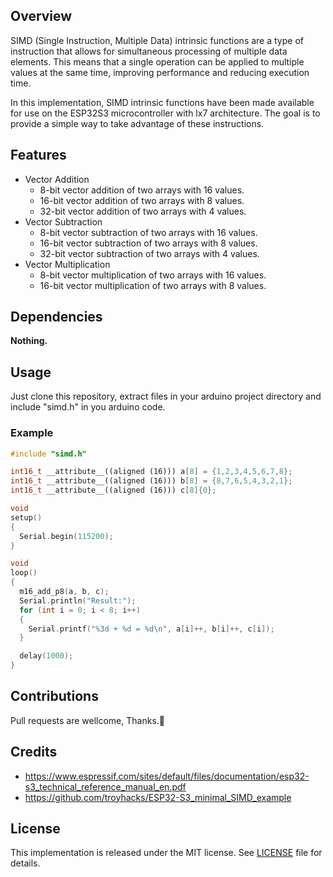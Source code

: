 ## Overview
SIMD (Single Instruction, Multiple Data) intrinsic functions are a type of instruction that allows for simultaneous processing of multiple data elements. This means that a single operation can be applied to multiple values at the same time, improving performance and reducing execution time.

In this implementation, SIMD intrinsic functions have been made available for use on the ESP32S3 microcontroller with lx7 architecture. The goal is to provide a simple way to take advantage of these instructions.

## Features
- Vector Addition
  - 8-bit vector addition of two arrays with 16 values.
  - 16-bit vector addition of two arrays with 8 values.
  - 32-bit vector addition of two arrays with 4 values.
- Vector Subtraction
  - 8-bit vector subtraction of two arrays with 16 values.
  - 16-bit vector subtraction of two arrays with 8 values.
  - 32-bit vector subtraction of two arrays with 4 values.
- Vector Multiplication
  - 8-bit vector multiplication of two arrays with 16 values.
  - 16-bit vector multiplication of two arrays with 8 values.

## Dependencies
**Nothing.**

## Usage
Just clone this repository, extract files in your arduino project directory and include "simd.h" in you arduino code. 

### Example
```cpp
#include "simd.h"

int16_t __attribute__((aligned (16))) a[8] = {1,2,3,4,5,6,7,8};
int16_t __attribute__((aligned (16))) b[8] = {8,7,6,5,4,3,2,1};
int16_t __attribute__((aligned (16))) c[8]{0};

void 
setup() 
{
  Serial.begin(115200);
}

void 
loop()
{
  m16_add_p8(a, b, c);
  Serial.println("Result:");
  for (int i = 0; i < 8; i++) 
  {  
    Serial.printf("%3d + %d = %d\n", a[i]++, b[i]++, c[i]);
  }

  delay(1000);
}

```

## Contributions
Pull requests are wellcome, Thanks.🤝

## Credits
- https://www.espressif.com/sites/default/files/documentation/esp32-s3_technical_reference_manual_en.pdf
- https://github.com/troyhacks/ESP32-S3_minimal_SIMD_example

## License
This implementation is released under the MIT license. See [LICENSE](https://github.com/0x4A4D00/lx7_simd_intrinsic/blob/main/LICENSE "LICENSE") file for details.
